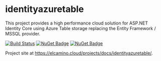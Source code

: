identityazuretable
==================

This project provides a high performance cloud solution for ASP.NET Identity Core using Azure Table storage replacing the Entity Framework / MSSQL provider.

[![Build Status](https://dev.azure.com/elcamino/Azure%20OpenSource/_apis/build/status/IdentityAzureTableCore?branchName=master)](https://dev.azure.com/elcamino/Azure%20OpenSource/_build/latest?definitionId=4&branchName=master)
[![NuGet Badge](https://buildstats.info/nuget/ElCamino.AspNetCore.Identity.AzureTable)](https://www.nuget.org/packages/ElCamino.AspNetCore.Identity.AzureTable/)
[![NuGet Badge](https://buildstats.info/nuget/ElCamino.AspNet.Identity.AzureTable)](https://www.nuget.org/packages/ElCamino.AspNet.Identity.AzureTable/)

Project site at https://elcamino.cloud/projects/docs/identityazuretable/.
